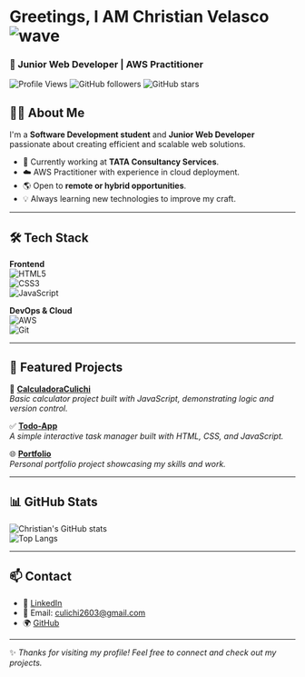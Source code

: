 #  Greetings, I AM Christian Velasco ![wave](https://media.giphy.com/media/hvRJCLFzcasrR4ia7z/giphy.gif)

### 🚀 Junior Web Developer | AWS Practitioner  


![Profile Views](https://komarev.com/ghpvc/?username=SoyCulichi&label=Profile%20views&color=0e75b6&style=flat)
![GitHub followers](https://img.shields.io/github/followers/SoyCulichi?style=social)
![GitHub stars](https://img.shields.io/github/stars/SoyCulichi?style=social)


## 👨‍💻 About Me  

I'm a **Software Development student** and **Junior Web Developer** passionate about creating efficient and scalable web solutions.  
- 🔭 Currently working at **TATA Consultancy Services**.  
- ☁️ AWS Practitioner with experience in cloud deployment.  
- 🌎 Open to **remote or hybrid opportunities**.  
- 💡 Always learning new technologies to improve my craft.  

---

## 🛠️ Tech Stack  

**Frontend**  
![HTML5](https://img.shields.io/badge/HTML5-E34F26?style=for-the-badge&logo=html5&logoColor=white)  
![CSS3](https://img.shields.io/badge/CSS3-1572B6?style=for-the-badge&logo=css3&logoColor=white)  
![JavaScript](https://img.shields.io/badge/JavaScript-F7DF1E?style=for-the-badge&logo=javascript&logoColor=black)  

**DevOps & Cloud**  
![AWS](https://img.shields.io/badge/AWS-FF9900?style=for-the-badge&logo=amazonaws&logoColor=white)  
![Git](https://img.shields.io/badge/Git-F05032?style=for-the-badge&logo=git&logoColor=white)  

---

## 📂 Featured Projects  

🔢 **[CalculadoraCulichi](https://github.com/SoyCulichi/CalculadoraCulichi)**  
_Basic calculator project built with JavaScript, demonstrating logic and version control._  

✅ **[Todo-App](https://github.com/SoyCulichi/Todo-App)**  
_A simple interactive task manager built with HTML, CSS, and JavaScript._  

🌐 **[Portfolio](https://github.com/SoyCulichi/Portfolio)**  
_Personal portfolio project showcasing my skills and work._  

---

## 📊 GitHub Stats  

![Christian's GitHub stats](https://github-readme-stats.vercel.app/api?username=SoyCulichi&show_icons=true&theme=tokyonight)  
![Top Langs](https://github-readme-stats.vercel.app/api/top-langs/?username=SoyCulichi&layout=compact&theme=tokyonight)  

---

## 📫 Contact  

- 💼 [LinkedIn](https://www.linkedin.com/in/christian-armando-velasco-estrada-a2459032)  
- 📧 Email: culichi2603@gmail.com  
- 🌍 [GitHub](https://github.com/SoyCulichi)  

---
✨ _Thanks for visiting my profile! Feel free to connect and check out my projects._  

